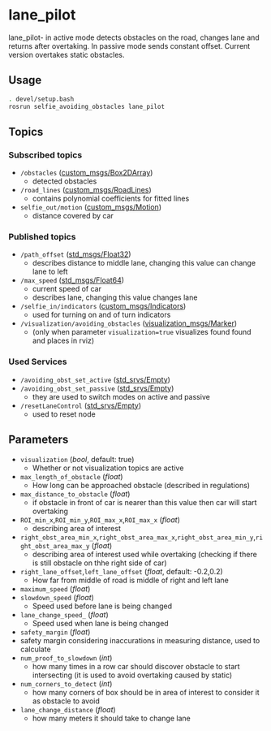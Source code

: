 # lane_pilot

lane_pilot- in active mode detects obstacles on the road, changes lane and returns after overtaking. In passive mode sends constant offset.
Current version overtakes static obstacles.

## Usage

```bash
. devel/setup.bash
rosrun selfie_avoiding_obstacles lane_pilot
```

## Topics

### Subscribed topics

- `/obstacles` ([custom_msgs/Box2DArray](./../../Shared/custom_msgs/msg/Box2DArray.msg))
  - detected obstacles
- `/road_lines` ([custom_msgs/RoadLines](./../../Shared/custom_msgs/msg/RoadLines.msg))
  - contains polynomial coefficients for fitted lines
- `selfie_out/motion` ([custom_msgs/Motion](./../../Shared/custom_msgs/msg/Motion.msg))
  - distance covered by car
  
### Published topics

- `/path_offset` ([std_msgs/Float32](https://docs.ros.org/api/std_msgs/html/msg/Float32.html))
  - describes distance to middle lane, changing this value can change lane to left
- `/max_speed` ([std_msgs/Float64](https://docs.ros.org/api/std_msgs/html/msg/Float64.html))
  - current speed of car
  - describes lane, changing this value changes lane
- `/selfie_in/indicators` ([custom_msgs/Indicators](./../../Shared/custom_msgs/msg/Indicators.msg))
  - used for turning on and of turn indicators
- `/visualization/avoiding_obstacles` ([visualization_msgs/Marker](https://docs.ros.org/api/visualization_msgs/html/msg/Marker.html))
  - (only when parameter `visualization=true` visualizes found found and places in rviz)

### Used Services

- `/avoiding_obst_set_active` ([std_srvs/Empty](https://docs.ros.org/api/std_srvs/html/srv/Empty.html))
- `/avoiding_obst_set_passive` ([std_srvs/Empty](https://docs.ros.org/api/std_srvs/html/srv/Empty.html))
  - they are used to switch modes on active and passive
- `/resetLaneControl` ([std_srvs/Empty](https://docs.ros.org/api/std_srvs/html/srv/Empty.html))
  - used to reset node

## Parameters

- `visualization` (*bool*, default: true)
  - Whether or not visualization topics are active
- `max_length_of_obstacle` (*float*)
  - How long can be approached obstacle (described in regulations)
- `max_distance_to_obstacle` (*float*)
  - if obstacle in front of car is nearer than this value then car will start overtaking
- `ROI_min_x`,`ROI_min_y`,`ROI_max_x`,`ROI_max_x` (*float*)
  - describing area of interest
- `right_obst_area_min_x`,`right_obst_area_max_x`,`right_obst_area_min_y`,`right_obst_area_max_y` (*float*)
  - describing area of interest used while overtaking (checking if there is still obstacle on thhe right side of car)
- `right_lane_offset`,`left_lane_offset` (*float*, default: -0.2,0.2)
  - How far from middle of road is middle of right and left lane
- `maximum_speed` (*float*)
- `slowdown_speed` (*float*)
  - Speed used before lane is being changed
- `lane_change_speed_` (*float*)
  - Speed used when lane is being changed
- `safety_margin` (*float*)
- safety margin considering inaccurations in measuring distance, used to calculate
- `num_proof_to_slowdown` (*int*)
  - how many times in a row car should discover obstacle to start intersecting (it is used to avoid overtaking caused by static)
- `num_corners_to_detect` (*int*)
  - how many corners of box should be in area of interest to consider it as obstacle to avoid
- `lane_change_distance` (*float*)
  - how many meters it should take to change lane

